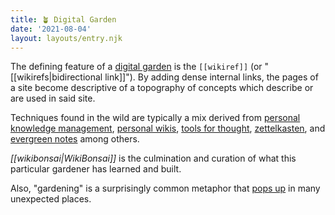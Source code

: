 ```yaml
---
title: 🪴 Digital Garden
date: '2021-08-04'
layout: layouts/entry.njk
---
```


The defining feature of a [digital garden](https://twitter.com/wibomd/status/1703946098589548622) is the `[[wikiref]]` (or "[[wikirefs|bidirectional link]]"). By adding dense internal links, the pages of a site become descriptive of a topography of concepts which describe or are used in said site.

Techniques found in the wild are typically a mix derived from [personal knowledge management](https://en.wikipedia.org/wiki/Personal_knowledge_management), [personal wikis](https://en.wikipedia.org/wiki/Personal_wiki), [tools for thought](https://numinous.productions/ttft/), [zettelkasten](https://en.wikipedia.org/wiki/Zettelkasten), and [evergreen notes](https://entries.andymatuschak.org/z4SDCZQeRo4xFEQ8H4qrSqd68ucpgE6LU155C) among others.

_[[wikibonsai|WikiBonsai]]_ is the culmination and curation of what this particular gardener has learned and built.

Also, "gardening" is a surprisingly common metaphor that [pops up](https://twitter.com/wibomd/status/1704147337738654189) in many unexpected places.

